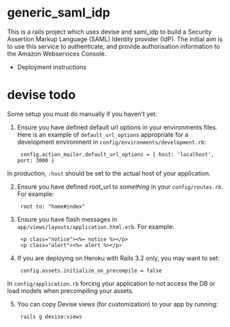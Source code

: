 # generic_saml_idp

This is a rails project which uses devise and saml_idp to build a Security Assertion Markup Language (SAML) Identity provider (IdP). The initial aim is to use this service to authenticate, and provide authorisation information to the Amazon Webservices Console. 

* Deployment instructions

# devise todo

Some setup you must do manually if you haven't yet:

1. Ensure you have defined default url options in your environments files. Here is an example of `default_url_options` appropriate for a development environment in `config/environments/development.rb`:
   ```
	config.action_mailer.default_url_options = { host: 'localhost', port: 3000 }
   ```
In production, `:host` should be set to the actual host of your application.

2. Ensure you have defined root_url to *something* in your `config/routes.rb`. For example:
   ```
	root to: "home#index"
   ```
3. Ensure you have flash messages in `app/views/layouts/application.html.erb`. For example:
   ```
	<p class="notice"><%= notice %></p>
	<p class="alert"><%= alert %></p>
   ```
4. If you are deploying on Heroku with Rails 3.2 only, you may want to set:
   ```
	config.assets.initialize_on_precompile = false
   ```
In `config/application.rb` forcing your application to not access the DB or load models when precompiling your assets.

5. You can copy Devise views (for customization) to your app by running:
   ```
	rails g devise:views
   ```
